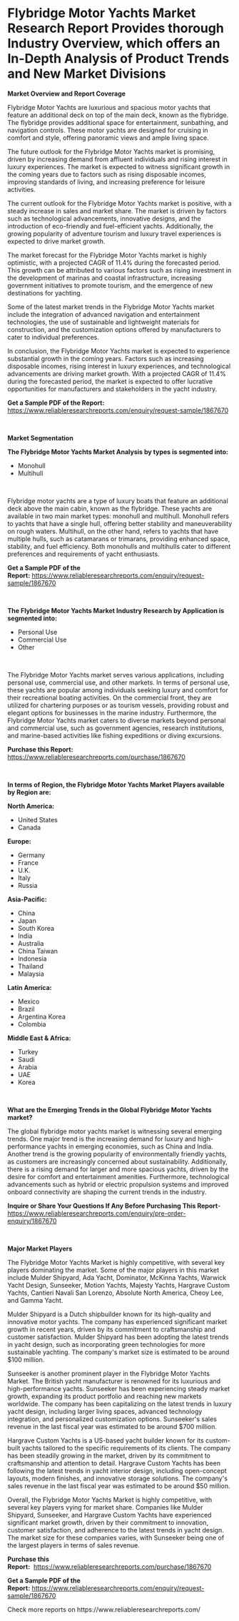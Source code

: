 <p><h1>Flybridge Motor Yachts Market Research Report Provides thorough Industry Overview, which offers an In-Depth Analysis of Product Trends and New Market Divisions</h1></p><p><strong>Market Overview and Report Coverage</strong></p>
<p><p>Flybridge Motor Yachts are luxurious and spacious motor yachts that feature an additional deck on top of the main deck, known as the flybridge. The flybridge provides additional space for entertainment, sunbathing, and navigation controls. These motor yachts are designed for cruising in comfort and style, offering panoramic views and ample living space.</p><p>The future outlook for the Flybridge Motor Yachts market is promising, driven by increasing demand from affluent individuals and rising interest in luxury experiences. The market is expected to witness significant growth in the coming years due to factors such as rising disposable incomes, improving standards of living, and increasing preference for leisure activities.</p><p>The current outlook for the Flybridge Motor Yachts market is positive, with a steady increase in sales and market share. The market is driven by factors such as technological advancements, innovative designs, and the introduction of eco-friendly and fuel-efficient yachts. Additionally, the growing popularity of adventure tourism and luxury travel experiences is expected to drive market growth.</p><p>The market forecast for the Flybridge Motor Yachts market is highly optimistic, with a projected CAGR of 11.4% during the forecasted period. This growth can be attributed to various factors such as rising investment in the development of marinas and coastal infrastructure, increasing government initiatives to promote tourism, and the emergence of new destinations for yachting.</p><p>Some of the latest market trends in the Flybridge Motor Yachts market include the integration of advanced navigation and entertainment technologies, the use of sustainable and lightweight materials for construction, and the customization options offered by manufacturers to cater to individual preferences.</p><p>In conclusion, the Flybridge Motor Yachts market is expected to experience substantial growth in the coming years. Factors such as increasing disposable incomes, rising interest in luxury experiences, and technological advancements are driving market growth. With a projected CAGR of 11.4% during the forecasted period, the market is expected to offer lucrative opportunities for manufacturers and stakeholders in the yacht industry.</p></p>
<p><strong>Get a Sample PDF of the Report:</strong> <a href="https://www.reliableresearchreports.com/enquiry/request-sample/1867670">https://www.reliableresearchreports.com/enquiry/request-sample/1867670</a></p>
<p>&nbsp;</p>
<p><strong>Market Segmentation</strong></p>
<p><strong>The Flybridge Motor Yachts Market Analysis by types is segmented into:</strong></p>
<p><ul><li>Monohull</li><li>Multihull</li></ul></p>
<p>&nbsp;</p>
<p><p>Flybridge motor yachts are a type of luxury boats that feature an additional deck above the main cabin, known as the flybridge. These yachts are available in two main market types: monohull and multihull. Monohull refers to yachts that have a single hull, offering better stability and maneuverability on rough waters. Multihull, on the other hand, refers to yachts that have multiple hulls, such as catamarans or trimarans, providing enhanced space, stability, and fuel efficiency. Both monohulls and multihulls cater to different preferences and requirements of yacht enthusiasts.</p></p>
<p><strong>Get a Sample PDF of the Report:</strong>&nbsp;<a href="https://www.reliableresearchreports.com/enquiry/request-sample/1867670">https://www.reliableresearchreports.com/enquiry/request-sample/1867670</a></p>
<p>&nbsp;</p>
<p><strong>The Flybridge Motor Yachts Market Industry Research by Application is segmented into:</strong></p>
<p><ul><li>Personal Use</li><li>Commercial Use</li><li>Other</li></ul></p>
<p>&nbsp;</p>
<p><p>The Flybridge Motor Yachts market serves various applications, including personal use, commercial use, and other markets. In terms of personal use, these yachts are popular among individuals seeking luxury and comfort for their recreational boating activities. On the commercial front, they are utilized for chartering purposes or as tourism vessels, providing robust and elegant options for businesses in the marine industry. Furthermore, the Flybridge Motor Yachts market caters to diverse markets beyond personal and commercial use, such as government agencies, research institutions, and marine-based activities like fishing expeditions or diving excursions.</p></p>
<p><strong>Purchase this Report:</strong>&nbsp; <a href="https://www.reliableresearchreports.com/purchase/1867670">https://www.reliableresearchreports.com/purchase/1867670</a></p>
<p>&nbsp;</p>
<p><strong>In terms of Region, the Flybridge Motor Yachts Market Players available by Region are:</strong></p>
<p>
    <p> <strong> North America: </strong>
        <ul>
            <li>United States</li>
            <li>Canada</li>
        </ul>
        </p> 
    <p> <strong> Europe: </strong>
        <ul>
            <li>Germany</li>
            <li>France</li>
            <li>U.K.</li>
            <li>Italy</li>
            <li>Russia</li>
        </ul>
        </p> 
    <p> <strong> Asia-Pacific: </strong>
        <ul>
            <li>China</li>
            <li>Japan</li>
            <li>South Korea</li>
            <li>India</li>
            <li>Australia</li>
            <li>China Taiwan</li>
            <li>Indonesia</li>
            <li>Thailand</li>
            <li>Malaysia</li>
        </ul>
        </p> 
    <p> <strong> Latin America: </strong>
        <ul>
            <li>Mexico</li>
            <li>Brazil</li>
            <li>Argentina Korea</li>
            <li>Colombia</li>
        </ul>
        </p> 
    <p> <strong> Middle East & Africa: </strong>
        <ul>
            <li>Turkey</li>
            <li>Saudi</li>
            <li>Arabia</li>
            <li>UAE</li>
            <li>Korea</li>
        </ul>
    </p>
    </p>
<p>&nbsp;</p>
<p><strong>What are the Emerging Trends in the Global Flybridge Motor Yachts market?</strong></p>
<p><p>The global flybridge motor yachts market is witnessing several emerging trends. One major trend is the increasing demand for luxury and high-performance yachts in emerging economies, such as China and India. Another trend is the growing popularity of environmentally friendly yachts, as customers are increasingly concerned about sustainability. Additionally, there is a rising demand for larger and more spacious yachts, driven by the desire for comfort and entertainment amenities. Furthermore, technological advancements such as hybrid or electric propulsion systems and improved onboard connectivity are shaping the current trends in the industry.</p></p>
<p><strong>Inquire or Share Your Questions If Any Before Purchasing This Report</strong>- <a href="https://www.reliableresearchreports.com/enquiry/pre-order-enquiry/1867670">https://www.reliableresearchreports.com/enquiry/pre-order-enquiry/1867670</a></p>
<p>&nbsp;</p>
<p><strong>Major Market Players</strong></p>
<p><p>The Flybridge Motor Yachts Market is highly competitive, with several key players dominating the market. Some of the major players in this market include Mulder Shipyard, Ada Yacht, Dominator, McKinna Yachts, Warwick Yacht Design, Sunseeker, Motion Yachts, Majesty Yachts, Hargrave Custom Yachts, Cantieri Navali San Lorenzo, Absolute North America, Cheoy Lee, and Gamma Yacht.</p><p>Mulder Shipyard is a Dutch shipbuilder known for its high-quality and innovative motor yachts. The company has experienced significant market growth in recent years, driven by its commitment to craftsmanship and customer satisfaction. Mulder Shipyard has been adopting the latest trends in yacht design, such as incorporating green technologies for more sustainable yachting. The company's market size is estimated to be around $100 million.</p><p>Sunseeker is another prominent player in the Flybridge Motor Yachts Market. The British yacht manufacturer is renowned for its luxurious and high-performance yachts. Sunseeker has been experiencing steady market growth, expanding its product portfolio and reaching new markets worldwide. The company has been capitalizing on the latest trends in luxury yacht design, including larger living spaces, advanced technology integration, and personalized customization options. Sunseeker's sales revenue in the last fiscal year was estimated to be around $700 million.</p><p>Hargrave Custom Yachts is a US-based yacht builder known for its custom-built yachts tailored to the specific requirements of its clients. The company has been steadily growing in the market, driven by its commitment to craftsmanship and attention to detail. Hargrave Custom Yachts has been following the latest trends in yacht interior design, including open-concept layouts, modern finishes, and innovative storage solutions. The company's sales revenue in the last fiscal year was estimated to be around $50 million.</p><p>Overall, the Flybridge Motor Yachts Market is highly competitive, with several key players vying for market share. Companies like Mulder Shipyard, Sunseeker, and Hargrave Custom Yachts have experienced significant market growth, driven by their commitment to innovation, customer satisfaction, and adherence to the latest trends in yacht design. The market size for these companies varies, with Sunseeker being one of the largest players in terms of sales revenue.</p></p>
<p><strong>Purchase this Report:</strong>&nbsp;&nbsp;<a href="https://www.reliableresearchreports.com/purchase/1867670">https://www.reliableresearchreports.com/purchase/1867670</a></p>
<p></p>
<p><strong>Get a Sample PDF of the Report:</strong>&nbsp;<a href="https://www.reliableresearchreports.com/enquiry/request-sample/1867670">https://www.reliableresearchreports.com/enquiry/request-sample/1867670</a></p>
<p>Check more reports on https://www.reliableresearchreports.com/</p>
